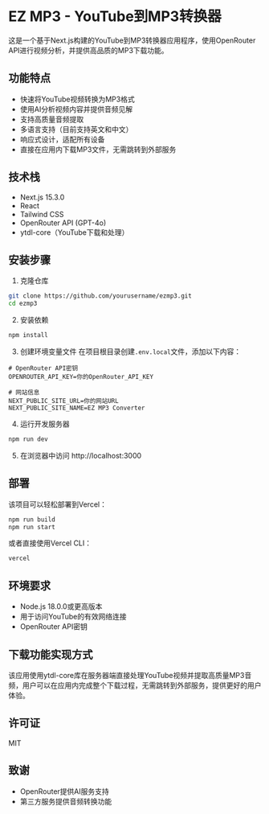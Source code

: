 # EZ MP3 - YouTube到MP3转换器

这是一个基于Next.js构建的YouTube到MP3转换器应用程序，使用OpenRouter API进行视频分析，并提供高品质的MP3下载功能。

## 功能特点

- 快速将YouTube视频转换为MP3格式
- 使用AI分析视频内容并提供音频见解
- 支持高质量音频提取
- 多语言支持（目前支持英文和中文）
- 响应式设计，适配所有设备
- 直接在应用内下载MP3文件，无需跳转到外部服务

## 技术栈

- Next.js 15.3.0
- React
- Tailwind CSS
- OpenRouter API (GPT-4o)
- ytdl-core（YouTube下载和处理）

## 安装步骤

1. 克隆仓库
```bash
git clone https://github.com/yourusername/ezmp3.git
cd ezmp3
```

2. 安装依赖
```bash
npm install
```

3. 创建环境变量文件
在项目根目录创建`.env.local`文件，添加以下内容：
```
# OpenRouter API密钥
OPENROUTER_API_KEY=你的OpenRouter_API_KEY

# 网站信息
NEXT_PUBLIC_SITE_URL=你的网站URL
NEXT_PUBLIC_SITE_NAME=EZ MP3 Converter
```

4. 运行开发服务器
```bash
npm run dev
```

5. 在浏览器中访问 http://localhost:3000

## 部署

该项目可以轻松部署到Vercel：

```bash
npm run build
npm run start
```

或者直接使用Vercel CLI：

```bash
vercel
```

## 环境要求

- Node.js 18.0.0或更高版本
- 用于访问YouTube的有效网络连接
- OpenRouter API密钥

## 下载功能实现方式

该应用使用ytdl-core库在服务器端直接处理YouTube视频并提取高质量MP3音频，用户可以在应用内完成整个下载过程，无需跳转到外部服务，提供更好的用户体验。

## 许可证

MIT

## 致谢

- OpenRouter提供AI服务支持
- 第三方服务提供音频转换功能
